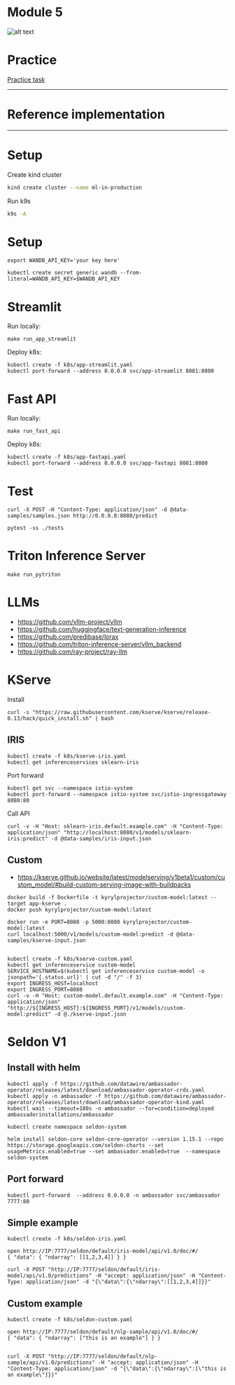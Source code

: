 # Module 5

![alt text](./../docs/serving.jpg)

# Practice

[Practice task](./PRACTICE.md)

***

# Reference implementation

***



# Setup

Create kind cluster

```bash
kind create cluster --name ml-in-production
```

Run k9s

```bash
k9s -A
```


# Setup 


```
export WANDB_API_KEY='your key here'
```


```
kubectl create secret generic wandb --from-literal=WANDB_API_KEY=$WANDB_API_KEY
```

# Streamlit 

Run locally: 

```
make run_app_streamlit
```


Deploy k8s: 

```
kubectl create -f k8s/app-streamlit.yaml
kubectl port-forward --address 0.0.0.0 svc/app-streamlit 8081:8080
```

# Fast API

Run locally: 

```
make run_fast_api
```

Deploy k8s: 

```
kubectl create -f k8s/app-fastapi.yaml
kubectl port-forward --address 0.0.0.0 svc/app-fastapi 8081:8080
```


# Test 

```
curl -X POST -H "Content-Type: application/json" -d @data-samples/samples.json http://0.0.0.0:8080/predict
```

```
pytest -ss ./tests
```

# Triton Inference Server 

```
make run_pytriton
```


# LLMs


- https://github.com/vllm-project/vllm
- https://github.com/huggingface/text-generation-inference
- https://github.com/predibase/lorax
- https://github.com/triton-inference-server/vllm_backend
- https://github.com/ray-project/ray-llm


# KServe 

Install 

```
curl -s "https://raw.githubusercontent.com/kserve/kserve/release-0.13/hack/quick_install.sh" | bash
```

## IRIS

```
kubectl create -f k8s/kserve-iris.yaml
kubectl get inferenceservices sklearn-iris
```

Port forward

```
kubectl get svc --namespace istio-system
kubectl port-forward --namespace istio-system svc/istio-ingressgateway 8080:80
```

Call API

```
curl -v -H "Host: sklearn-iris.default.example.com" -H "Content-Type: application/json" "http://localhost:8080/v1/models/sklearn-iris:predict" -d @data-samples/iris-input.json
```

## Custom


- https://kserve.github.io/website/latest/modelserving/v1beta1/custom/custom_model/#build-custom-serving-image-with-buildpacks

```
docker build -f Dockerfile -t kyrylprojector/custom-model:latest --target app-kserve .
docker push kyrylprojector/custom-model:latest

docker run -e PORT=8080 -p 5000:8080 kyrylprojector/custom-model:latest
curl localhost:5000/v1/models/custom-model:predict -d @data-samples/kserve-input.json


kubectl create -f k8s/kserve-custom.yaml
kubectl get inferenceservice custom-model
SERVICE_HOSTNAME=$(kubectl get inferenceservice custom-model -o jsonpath='{.status.url}' | cut -d "/" -f 3)
export INGRESS_HOST=localhost
export INGRESS_PORT=8080
curl -v -H "Host: custom-model.default.example.com" -H "Content-Type: application/json" "http://${INGRESS_HOST}:${INGRESS_PORT}/v1/models/custom-model:predict" -d @./kserve-input.json
```



# Seldon V1


## Install with helm

```
kubectl apply -f https://github.com/datawire/ambassador-operator/releases/latest/download/ambassador-operator-crds.yaml
kubectl apply -n ambassador -f https://github.com/datawire/ambassador-operator/releases/latest/download/ambassador-operator-kind.yaml
kubectl wait --timeout=180s -n ambassador --for=condition=deployed ambassadorinstallations/ambassador

kubectl create namespace seldon-system

helm install seldon-core seldon-core-operator --version 1.15.1 --repo https://storage.googleapis.com/seldon-charts --set usageMetrics.enabled=true --set ambassador.enabled=true  --namespace seldon-system
```

## Port forward 

```
kubectl port-forward  --address 0.0.0.0 -n ambassador svc/ambassador 7777:80
```

## Simple example
```
kubectl create -f k8s/seldon-iris.yaml

open http://IP:7777/seldon/default/iris-model/api/v1.0/doc/#/
{ "data": { "ndarray": [[1,2,3,4]] } }

curl -X POST "http://IP:7777/seldon/default/iris-model/api/v1.0/predictions" -H "accept: application/json" -H "Content-Type: application/json" -d "{\"data\":{\"ndarray\":[[1,2,3,4]]}}"
```

## Custom example
```
kubectl create -f k8s/seldon-custom.yaml

open http://IP:7777/seldon/default/nlp-sample/api/v1.0/doc/#/
{ "data": { "ndarray": ["this is an example"] } }


curl -X POST "http://IP:7777/seldon/default/nlp-sample/api/v1.0/predictions" -H "accept: application/json" -H "Content-Type: application/json" -d "{\"data\":{\"ndarray\":[\"this is an example\"]}}"

```